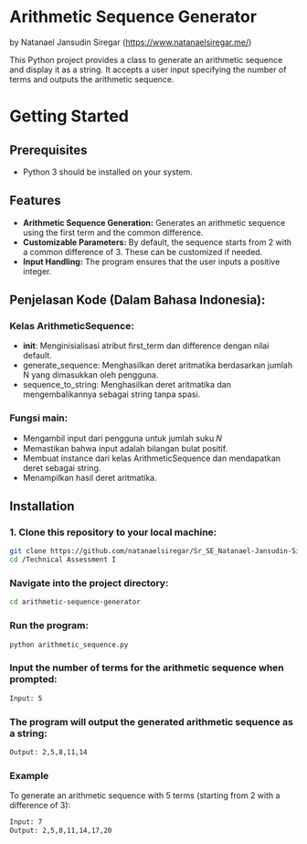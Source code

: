 # Arithmetic Sequence Generator
by Natanael Jansudin Siregar (https://www.natanaelsiregar.me/)

This Python project provides a class to generate an arithmetic sequence and display it as a string. It accepts a user input specifying the number of terms and outputs the arithmetic sequence.

# Getting Started

## Prerequisites

- Python 3 should be installed on your system.


## Features

- **Arithmetic Sequence Generation:** Generates an arithmetic sequence using the first term and the common difference.
- **Customizable Parameters:** By default, the sequence starts from 2 with a common difference of 3. These can be customized if needed.
- **Input Handling:** The program ensures that the user inputs a positive integer.

## Penjelasan Kode (Dalam Bahasa Indonesia):

### Kelas ArithmeticSequence:

* __init__: Menginisialisasi atribut first_term dan difference dengan nilai default.
* generate_sequence: Menghasilkan deret aritmatika berdasarkan jumlah N yang dimasukkan oleh pengguna.
* sequence_to_string: Menghasilkan deret aritmatika dan mengembalikannya sebagai string tanpa spasi.

### Fungsi main:
* Mengambil input dari pengguna untuk jumlah suku 𝑁
* Memastikan bahwa input adalah bilangan bulat positif.
* Membuat instance dari kelas ArithmeticSequence dan mendapatkan deret sebagai string.
* Menampilkan hasil deret aritmatika.

## Installation

### 1. Clone this repository to your local machine:
   ```bash
   git clone https://github.com/natanaelsiregar/Sr_SE_Natanael-Jansudin-Siregar_Technical-Assessment_241003.git
   cd /Technical Assessment I
   ```

### Navigate into the project directory:
```bash
cd arithmetic-sequence-generator
```

### Run the program:
```bash
python arithmetic_sequence.py
```

### Input the number of terms for the arithmetic sequence when prompted:
```bash
Input: 5
```

### The program will output the generated arithmetic sequence as a string:
```bash
Output: 2,5,8,11,14
```

### Example
To generate an arithmetic sequence with 5 terms (starting from 2 with a difference of 3):
```bash
Input: 7
Output: 2,5,8,11,14,17,20 
```

